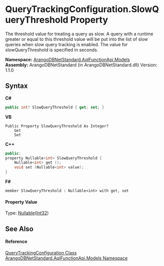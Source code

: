# QueryTrackingConfiguration.SlowQueryThreshold Property 
 

The threshold value for treating a query as slow. A query with a runtime greater or equal to this threshold value will be put into the list of slow queries when slow query tracking is enabled. The value for slowQueryThreshold is specified in seconds.

**Namespace:**&nbsp;<a href="e03acbe1-782e-533e-7ffe-cd51613ed54f">ArangoDBNetStandard.AqlFunctionApi.Models</a><br />**Assembly:**&nbsp;ArangoDBNetStandard (in ArangoDBNetStandard.dll) Version: 1.1.0

## Syntax

**C#**<br />
``` C#
public int? SlowQueryThreshold { get; set; }
```

**VB**<br />
``` VB
Public Property SlowQueryThreshold As Integer?
	Get
	Set
```

**C++**<br />
``` C++
public:
property Nullable<int> SlowQueryThreshold {
	Nullable<int> get ();
	void set (Nullable<int> value);
}
```

**F#**<br />
``` F#
member SlowQueryThreshold : Nullable<int> with get, set

```


#### Property Value
Type: <a href="https://docs.microsoft.com/dotnet/api/system.nullable-1" target="_blank" rel="noopener noreferrer">Nullable</a>(<a href="https://docs.microsoft.com/dotnet/api/system.int32" target="_blank" rel="noopener noreferrer">Int32</a>)

## See Also


#### Reference
<a href="822307a9-625d-2a71-e3f5-a759e195fc02">QueryTrackingConfiguration Class</a><br /><a href="e03acbe1-782e-533e-7ffe-cd51613ed54f">ArangoDBNetStandard.AqlFunctionApi.Models Namespace</a><br />